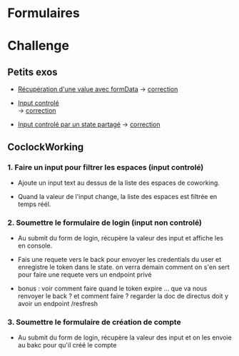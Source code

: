 # Formulaires

# Challenge

## Petits exos 
- [Récupération d'une value avec formData](https://stackblitz.com/edit/stackblitz-starters-hcxhwe?file=src%2FApp.tsx)
  -> [correction](https://stackblitz.com/edit/stackblitz-starters-ufmw6a?file=src%2FApp.tsx)

- [Input controlé](https://stackblitz.com/edit/stackblitz-starters-vx6mp5?file=src%2FApp.tsx)  
  -> [correction](https://stackblitz.com/edit/stackblitz-starters-gdrxif?file=src%2FApp.tsx)

- [Input controlé par un state partagé](https://stackblitz.com/edit/stackblitz-starters-pgau9f?file=src%2FApp.tsx,src%2FDepartements.tsx) 
  -> [correction](https://stackblitz.com/edit/stackblitz-starters-xpkesd?file=src%2FApp.tsx,src%2FDepartements.tsx)

## CoclockWorking

### 1. Faire un input pour filtrer les espaces (input controlé)

- Ajoute un input text au dessus de la liste des espaces de coworking.

- Quand la valeur de l'input change, la liste des espaces est filtrée en temps réél.

### 2. Soumettre le formulaire de login (input non controlé)

- Au submit du form de login, récupère la valeur des input et affiche les en console.

- Fais une requete vers le back pour envoyer les credentials du user et enregistre le token dans le state. on verra demain comment on s'en sert pour faire une requete vers un endpoint privé

- bonus : voir comment faire quand le token expire ... que va nous renvoyer le back ? et comment faire ? regarder la doc de directus doit y avoir un endpoint /resfresh

### 3. Soumettre le formulaire de création de compte

- Au submit du form de login, récupère la valeur des input et on les envoie au bakc pour qu'il créé le compte
